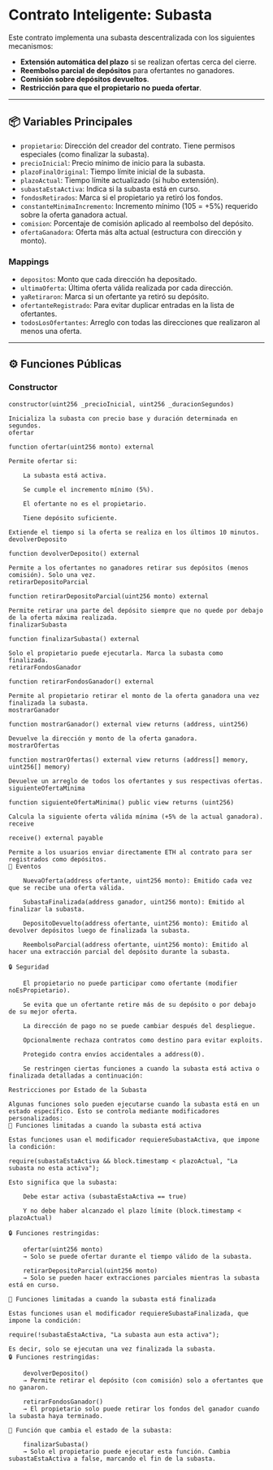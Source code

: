 # Contrato Inteligente: Subasta

Este contrato implementa una subasta descentralizada con los siguientes mecanismos:

- **Extensión automática del plazo** si se realizan ofertas cerca del cierre.
- **Reembolso parcial de depósitos** para ofertantes no ganadores.
- **Comisión sobre depósitos devueltos**.
- **Restricción para que el propietario no pueda ofertar**.

---

## 📦 Variables Principales

- `propietario`: Dirección del creador del contrato. Tiene permisos especiales (como finalizar la subasta).
- `precioInicial`: Precio mínimo de inicio para la subasta.
- `plazoFinalOriginal`: Tiempo límite inicial de la subasta.
- `plazoActual`: Tiempo límite actualizado (si hubo extensión).
- `subastaEstaActiva`: Indica si la subasta está en curso.
- `fondosRetirados`: Marca si el propietario ya retiró los fondos.
- `constanteMinimaIncremento`: Incremento mínimo (105 = +5%) requerido sobre la oferta ganadora actual.
- `comision`: Porcentaje de comisión aplicado al reembolso del depósito.
- `ofertaGanadora`: Oferta más alta actual (estructura con dirección y monto).

### Mappings

- `depositos`: Monto que cada dirección ha depositado.
- `ultimaOferta`: Última oferta válida realizada por cada dirección.
- `yaRetiraron`: Marca si un ofertante ya retiró su depósito.
- `ofertanteRegistrado`: Para evitar duplicar entradas en la lista de ofertantes.
- `todosLosOfertantes`: Arreglo con todas las direcciones que realizaron al menos una oferta.

---

## ⚙️ Funciones Públicas

### Constructor
```solidity
constructor(uint256 _precioInicial, uint256 _duracionSegundos)

Inicializa la subasta con precio base y duración determinada en segundos.
ofertar

function ofertar(uint256 monto) external

Permite ofertar si:

    La subasta está activa.

    Se cumple el incremento mínimo (5%).

    El ofertante no es el propietario.

    Tiene depósito suficiente.

Extiende el tiempo si la oferta se realiza en los últimos 10 minutos.
devolverDeposito

function devolverDeposito() external

Permite a los ofertantes no ganadores retirar sus depósitos (menos comisión). Solo una vez.
retirarDepositoParcial

function retirarDepositoParcial(uint256 monto) external

Permite retirar una parte del depósito siempre que no quede por debajo de la oferta máxima realizada.
finalizarSubasta

function finalizarSubasta() external

Solo el propietario puede ejecutarla. Marca la subasta como finalizada.
retirarFondosGanador

function retirarFondosGanador() external

Permite al propietario retirar el monto de la oferta ganadora una vez finalizada la subasta.
mostrarGanador

function mostrarGanador() external view returns (address, uint256)

Devuelve la dirección y monto de la oferta ganadora.
mostrarOfertas

function mostrarOfertas() external view returns (address[] memory, uint256[] memory)

Devuelve un arreglo de todos los ofertantes y sus respectivas ofertas.
siguienteOfertaMinima

function siguienteOfertaMinima() public view returns (uint256)

Calcula la siguiente oferta válida mínima (+5% de la actual ganadora).
receive

receive() external payable

Permite a los usuarios enviar directamente ETH al contrato para ser registrados como depósitos.
📢 Eventos

    NuevaOferta(address ofertante, uint256 monto): Emitido cada vez que se recibe una oferta válida.

    SubastaFinalizada(address ganador, uint256 monto): Emitido al finalizar la subasta.

    DepositoDevuelto(address ofertante, uint256 monto): Emitido al devolver depósitos luego de finalizada la subasta.

    ReembolsoParcial(address ofertante, uint256 monto): Emitido al hacer una extracción parcial del depósito durante la subasta.

🔒 Seguridad

    El propietario no puede participar como ofertante (modifier noEsPropietario).

    Se evita que un ofertante retire más de su depósito o por debajo de su mejor oferta.
    
    La dirección de pago no se puede cambiar después del despliegue.

    Opcionalmente rechaza contratos como destino para evitar exploits.

    Protegido contra envíos accidentales a address(0).

    Se restringen ciertas funciones a cuando la subasta está activa o finalizada detalladas a continuación:

Restricciones por Estado de la Subasta

Algunas funciones solo pueden ejecutarse cuando la subasta está en un estado específico. Esto se controla mediante modificadores personalizados:
📌 Funciones limitadas a cuando la subasta está activa

Estas funciones usan el modificador requiereSubastaActiva, que impone la condición:

require(subastaEstaActiva && block.timestamp < plazoActual, "La subasta no esta activa");

Esto significa que la subasta:

    Debe estar activa (subastaEstaActiva == true)

    Y no debe haber alcanzado el plazo límite (block.timestamp < plazoActual)

🔒 Funciones restringidas:

    ofertar(uint256 monto)
    → Solo se puede ofertar durante el tiempo válido de la subasta.

    retirarDepositoParcial(uint256 monto)
    → Solo se pueden hacer extracciones parciales mientras la subasta está en curso.

📌 Funciones limitadas a cuando la subasta está finalizada

Estas funciones usan el modificador requiereSubastaFinalizada, que impone la condición:

require(!subastaEstaActiva, "La subasta aun esta activa");

Es decir, solo se ejecutan una vez finalizada la subasta.
🔒 Funciones restringidas:

    devolverDeposito()
    → Permite retirar el depósito (con comisión) solo a ofertantes que no ganaron.

    retirarFondosGanador()
    → El propietario solo puede retirar los fondos del ganador cuando la subasta haya terminado.

🛑 Función que cambia el estado de la subasta:

    finalizarSubasta()
    → Solo el propietario puede ejecutar esta función. Cambia subastaEstaActiva a false, marcando el fin de la subasta.
